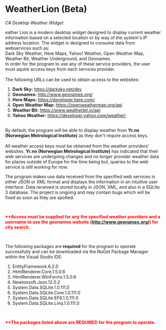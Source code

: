 # WeatherLion (Beta)
<i>C# Desktop Weather Widget</i>

eather Lion is a modern desktop widget designed to display current weather information based on a selected location or by way of the system's IP address location. The widget is designed to consume data from webservices such as:<br />
Dark Sky Weather, Here Maps, Yahoo! Weather, Open Weather Map, Weather Bit, Weather Underground, and Geonames.<br />
In order for the program to use any of these service providers, the user must aquire access keys from each services provider.
<br /><br />The following URLs can be used to obtain access to the websites:<br />
<ol><li><b>Dark Sky:</b> <a href=\"https://darksky.net/dev/\">https://darksky.net/dev</a></li> 
<li><b>Geonames:</b></b></b></b></b> <a href=\"http://www.geonames.org/\">http://www.geonames.org/</a><br /></li>
<li><b>Here Maps:</b></b></b></b> <a href=\"https://developer.here.com/\">https://developer.here.com/</a></li>
<li><b>Open Weather Map:</b></b></b> <a href=\"https://openweathermap.org/api\">https://openweathermap.org/api</a></li>
<li><b>Weather Bit:</b></b> <a href=\"https://www.weatherbit.io/api\">https://www.weatherbit.io/api</a></li>
<li><b>Yahoo Weather:</b> <a href=\"https://developer.yahoo.com/weather/\">https://developer.yahoo.com/weather/</a></li></ol>
<br />By default, the program will be able to display weather from <b>Yr.no (Norwegian Metrological Institute)</b> as they don't require access keys.<br />
<br />All weather access keys must be obtained from the weather providers' websites. <b>Yr.no (Norwegian Metrological Institute)</b> has indicated that their web services are undergoing changes and no longer provider weather data for places outside of Europe for the time being but, queries to the web service is still working for now.<br />
<p>
The program makes use data received from the specified web services in either JSON or XML format and displays the information in an intuitive user interface. Data received is stored locally in JSON, XML, and also in a SQLIte 3 database. The project is ongoing and may contain bugs which will be fixed as soon as they are spotted.   
</p>

<br /><p style='color: red;'><b>**Access must be supplied for any the specified weather providers and a username to use
the geonames website (<a href="http://www.geonames.org/">http://www.geonames.org/</a>) for city search.</b></p>
<br/>
<p>
  The following packages are <b>required</b> for the program to operate successfully and can be downloaded via the NuGet Package Manager within the Visual Studio IDE:
  <ol>
    <li>EntityFramework.6.2.0</li>
    <li>HtmlRenderer.Core.1.5.0.6</li>
    <li>HtmlRenderer.WinForms.1.5.0.6</li>
    <li>Newtonsoft.Json.12.0.2</li>
    <li>System.Data.SQLite.1.0.111.0</li>
    <li>System.Data.SQLite.Core.1.0.111.0</li>
    <li>System.Data.SQLite.EF6.1.0.111.0</li>
    <li>System.Data.SQLite.Linq.1.0.111.0</li>
  </ol>
</p>
<br /><p style='color: red;'><b>**The packages listed above are REQUIRED for the program to operate.</b></p>
